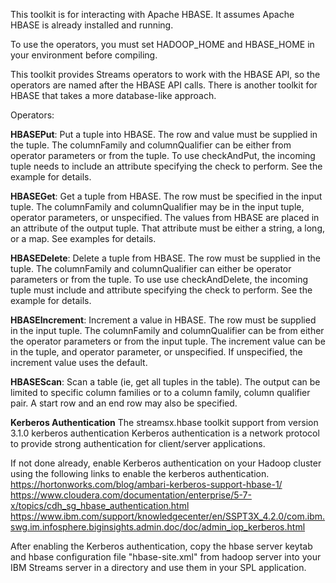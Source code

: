 This toolkit is for interacting with Apache HBASE.  It assumes Apache HBASE
is already installed and running.

To use the operators, you must set HADOOP_HOME and HBASE_HOME in your
environment before compiling.

This toolkit provides Streams operators to work with the HBASE API,
so the operators are named after the HBASE API calls.  There is another
toolkit for HBASE that takes a more database-like approach.

Operators:

**HBASEPut**: Put a tuple into HBASE.  The row and value must be supplied in the tuple.
The columnFamily and columnQualifier can be either from operator parameters or from
the tuple.  To use checkAndPut, the incoming tuple needs to include an attribute
specifying the check to perform.  See the example for details.

**HBASEGet**: Get a tuple from HBASE.  The row must be specified in the input tuple.
The columnFamily and columnQualifier may be in the input tuple, operator parameters,
or unspecified.  The values from HBASE are placed in an attribute of the output
tuple.  That attribute must be either a string, a long, or a map.  See examples for details.

**HBASEDelete**: Delete a tuple from HBASE.  The row must be supplied in the tuple.
The columnFamily and columnQualifier can either be operator parameters or from the tuple.
To use use checkAndDelete, the incoming tuple must include and attribute specifying the
check to perform.  See the example for details.

**HBASEIncrement**: Increment a value in HBASE.  The row must be supplied in the input tuple.
The columnFamily and columnQualifier can be from either the operator parameters or from
the input tuple.  The increment value can be in the tuple, and operator parameter,
or unspecified.  If unspecified, the increment value uses the default. 

**HBASEScan**: Scan a table (ie, get all tuples in the table).  The output can be limited to
specific column families or to a column family, column qualifier pair.  A start row
and an end row may also be specified.

**Kerberos Authentication**
The streamsx.hbase toolkit support from version 3.1.0 kerberos authentication
Kerberos authentication is a network protocol to provide strong authentication for client/server applications.

If not done already, enable Kerberos authentication on your Hadoop cluster using the following links to enable the kerberos authentication.
https://hortonworks.com/blog/ambari-kerberos-support-hbase-1/
https://www.cloudera.com/documentation/enterprise/5-7-x/topics/cdh_sg_hbase_authentication.html
https://www.ibm.com/support/knowledgecenter/en/SSPT3X_4.2.0/com.ibm.swg.im.infosphere.biginsights.admin.doc/doc/admin_iop_kerberos.html

After enabling the Kerberos authentication, copy the hbase server keytab and hbase configuration file "hbase-site.xml" from hadoop server into your IBM Streams server in a directory and use them in your SPL application.


